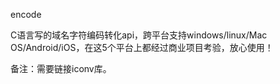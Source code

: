encode

C语言写的域名字符编码转化api，跨平台支持windows/linux/Mac OS/Android/iOS，在这5个平台上都经过商业项目考验，放心使用！



备注：需要链接iconv库。
